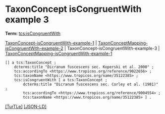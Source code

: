 # TaxonConcept isCongruentWith example 3


**Term:** [tcs:isCongruentWith](/terms/#tcs_iscongruentwith)

[TaxonConcept-isCongruentWith-example-1](./TaxonConcept-isCongruentWith-example-1.html) | [TaxonConceptMapping-isCongruentWith-example-2](./TaxonConceptMapping-isCongruentWith-example-2.html) | TaxonConcept-isCongruentWith-example-3 | [TaxonConceptMapping-isCongruentWith-example-1](./TaxonConceptMapping-isCongruentWith-example-1.html)
```turtle
[] a tcs:TaxonConcept ;
    dcterms:title "Dicranum fuscescens sec. Koperski et al. 2000" ;
    tcs:accordingTo <https://www.tropicos.org/reference/9022656> ;
    tcs:taxonName <https://www.tropicos.org/name/35122385> ;
    tcs:isCongruentWith [ a tcs:TaxonConcept ;
        dcterms:title "Dicranum fuscescens sec. Corley et al. (1981)" ;
        tcs:accordingTo <https://www.tropicos.org/reference/9004554> ;
        tcs:taxonName <https://www.tropicos.org/name/35122385> ] .
```

[&#91;TurTLe&#93;](https://github.com/tdwg/tcs2/blob/master/examples/TaxonConcept-isCongruentWith-example-3.ttl)&nbsp;[&#91;JSON-LD&#93;](https://github.com/tdwg/tcs2/blob/master/examples/TaxonConcept-isCongruentWith-example-3.jsonld)

